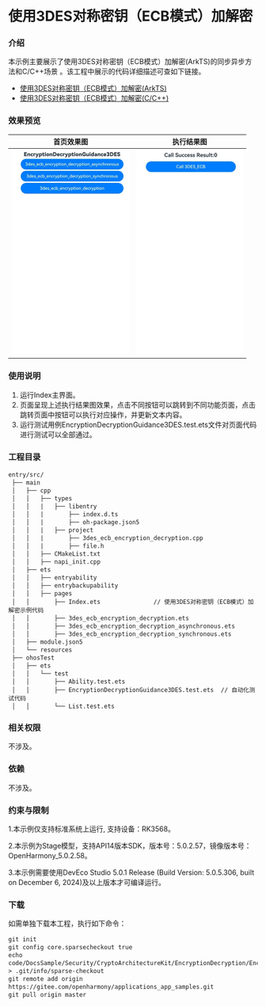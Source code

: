 # 使用3DES对称密钥（ECB模式）加解密

### 介绍

本示例主要展示了使用3DES对称密钥（ECB模式）加解密(ArkTS)的同步异步方法和C/C++场景 。该工程中展示的代码详细描述可查如下链接。

- [使用3DES对称密钥（ECB模式）加解密(ArkTS)](https://docs.openharmony.cn/pages/v5.0/zh-cn/application-dev/security/CryptoArchitectureKit/crypto-3des-sym-encrypt-decrypt-ecb.md)
- [使用3DES对称密钥（ECB模式）加解密(C/C++)](https://docs.openharmony.cn/pages/v5.0/zh-cn/application-dev/security/CryptoArchitectureKit/crypto-3des-sym-encrypt-decrypt-ecb-ndk.md)

### 效果预览

| 首页效果图                                                   | 执行结果图                                                   |
| ------------------------------------------------------------ | ------------------------------------------------------------ |
| <img src="./screenshots/EncryptionDecryptionGuidance3DES1.png" style="zoom: 50%;" /> | <img src="./screenshots/EncryptionDecryptionGuidance3DES2.png" style="zoom: 50%;" /> |

### 使用说明

1. 运行Index主界面。
2. 页面呈现上述执行结果图效果，点击不同按钮可以跳转到不同功能页面，点击跳转页面中按钮可以执行对应操作，并更新文本内容。
3. 运行测试用例EncryptionDecryptionGuidance3DES.test.ets文件对页面代码进行测试可以全部通过。

### 工程目录

```
entry/src/
 ├── main
 │   ├── cpp
 │   │   ├── types
 │   │   |   ├── libentry
 │   │   |       ├── index.d.ts
 │   │   |       ├── oh-package.json5
 │   │   |   ├── project
 │   │   |       ├── 3des_ecb_encryption_decryption.cpp
 │   │   |       ├── file.h
 │   │   ├── CMakeList.txt
 │   │   ├── napi_init.cpp
 │   ├── ets
 │   │   ├── entryability
 │   │   ├── entrybackupability
 │   │   ├── pages
 │   │       ├── Index.ets               // 使用3DES对称密钥（ECB模式）加解密示例代码
 │   │       ├── 3des_ecb_encryption_decryption.ets
 │   │       ├── 3des_ecb_encryption_decryption_asynchronous.ets
 │   │       ├── 3des_ecb_encryption_decryption_synchronous.ets
 │   ├── module.json5
 │   └── resources
 ├── ohosTest
 │   ├── ets
 │   │   └── test
 │   │       ├── Ability.test.ets 
 │   │       ├── EncryptionDecryptionGuidance3DES.test.ets  // 自动化测试代码
 │   │       └── List.test.ets
```

### 相关权限

不涉及。

### 依赖

不涉及。

### 约束与限制

1.本示例仅支持标准系统上运行, 支持设备：RK3568。

2.本示例为Stage模型，支持API14版本SDK，版本号：5.0.2.57，镜像版本号：OpenHarmony_5.0.2.58。

3.本示例需要使用DevEco Studio 5.0.1 Release (Build Version: 5.0.5.306, built on December 6, 2024)及以上版本才可编译运行。

### 下载

如需单独下载本工程，执行如下命令：

````
git init
git config core.sparsecheckout true
echo code/DocsSample/Security/CryptoArchitectureKit/EncryptionDecryption/EncryptionDecryptionGuidance3DES > .git/info/sparse-checkout
git remote add origin https://gitee.com/openharmony/applications_app_samples.git
git pull origin master
````